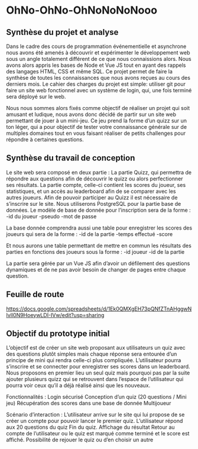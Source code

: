 # OhNo-OhNo-OhNoNoNoNooo

## Synthèse du projet et analyse 

Dans le cadre des cours de programmation événementielle et asynchrone nous avons été amenés à découvrir et expérimenter le développement web sous un angle totalement différent de ce que nous connaissions alors. Nous avons alors appris les bases de Node et Vue JS tout en ayant des rappels des langages HTML, CSS et même SQL. Ce projet permet de faire la synthèse de toutes les connaissances que nous avons reçues au cours des derniers mois.
Le cahier des charges du projet est simple: utiliser git pour faire un site web fonctionnel avec un système de login, qui, une fois terminé sera déployé sur le web.

Nous nous sommes alors fixés comme objectif de réaliser un projet qui soit amusant et ludique, nous avons donc décidé de partir sur un site web permettant de jouer à un mini-jeu. Ce jeu prend la forme d’un quizz sur un ton léger, qui a pour objectif de tester votre connaissance générale sur de multiples domaines tout en vous faisant réaliser de petits challenges pour répondre à certaines questions.


## Synthèse du travail de conception 

Le site web sera composé en deux partie :
La partie Quizz, qui permettra de répondre aux questions afin de découvrir le quizz ou alors perfectionner ses résultats.
La partie compte, celle-ci contient les scores du joueur, ses statistiques, et un accès au leaderboard afin de se comparer avec les autres joueurs. 
Afin de pouvoir participer au Quizz il est nécessaire de s’inscrire sur le site. Nous utiliserons PostgreSQL pour la partie base de données.
Le modèle de base de donnée pour l’inscription sera de la forme : 
  -id du joueur
  -pseudo
  -mot de passe
  
La base donnée comprendra aussi une table pour enregistrer les scores des joueurs qui sera de la forme :
  -id de la partie
  -temps effectué
  -score
  
Et nous aurons une table permettant de mettre en commun les résultats des parties en fonctions des joueurs sous la forme :
  -id joueur
  -id de la partie
  
La partie sera gérée par un Vue JS afin d’avoir un défilement des questions dynamiques et de ne pas avoir besoin de changer de pages entre chaque question.


## Feuille de route 

https://docs.google.com/spreadsheets/d/1Ek0QMXgEH73pQNfZTnAHggwNIvll0N9HoeywLDI-IVw/edit?usp=sharing

## Objectif du prototype initial 

L’objectif est de créer un site web proposant aux utilisateurs un quiz avec des questions plutôt simples mais chaque réponse sera entourée d’un principe de mini qui rendra celle-ci plus compliquée. L’utilisateur pourra s’inscrire et se connecter pour enregistrer ses scores dans un leaderboard. Nous proposons en premier lieu un seul quiz mais pourquoi pas par la suite ajouter plusieurs quizz qui se retrouvent dans l’espace de l’utilisateur qui pourra voir ceux qu’il a déjà réalisé ainsi que les nouveaux.

Fonctionnalités : 
Login sécurisé
Conception d’un quiz (20 questions / Mini jeu)
Récupération des scores dans une base de donnée
Multijoueur 

Scénario d’interaction : 
L’utilisateur arrive sur le site qui lui propose de se créer un compte pour pouvoir lancer le premier quiz. 
L’utilisateur répond aux 20 questions du quiz
Fin du quiz.
Affichage du résultat 
Retour au compte de l’utilisateur ou le quiz est marqué comme terminé et le score est affiché.
Possibilité de rejouer le quiz ou d’en choisir un autre 
